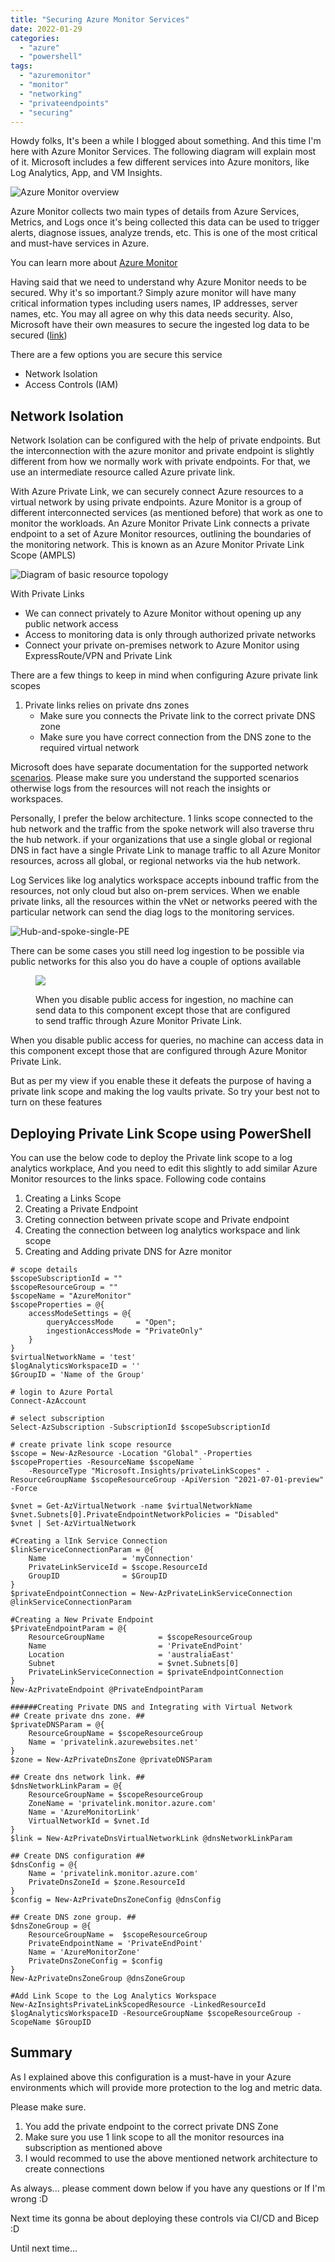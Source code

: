 ```yaml
---
title: "Securing Azure Monitor Services"
date: 2022-01-29
categories: 
  - "azure"
  - "powershell"
tags: 
  - "azuremonitor"
  - "monitor"
  - "networking"
  - "privateendpoints"
  - "securing"
---
```


Howdy folks, It's been a while I blogged about something. And this time I'm here with Azure Monitor Services. The following diagram will explain most of it. Microsoft includes a few different services into Azure monitors, like Log Analytics, App, and VM Insights.

![Azure Monitor overview](images/overview.png)

Azure Monitor collects two main types of details from Azure Services, Metrics, and Logs once it's being collected this data can be used to trigger alerts, diagnose issues, analyze trends, etc. This is one of the most critical and must-have services in Azure.

You can learn more about [Azure Monitor](https://docs.microsoft.com/en-us/azure/azure-monitor/overview)

Having said that we need to understand why Azure Monitor needs to be secured. Why it's so important.? Simply azure monitor will have many critical information types including users names, IP addresses, server names, etc. You may all agree on why this data needs security. Also, Microsoft have their own measures to secure the ingested log data to be secured ([link](https://docs.microsoft.com/en-us/azure/azure-monitor/logs/data-security))

There are a few options you are secure this service

- Network Isolation
- Access Controls (IAM)

## Network Isolation

Network Isolation can be configured with the help of private endpoints. But the interconnection with the azure monitor and private endpoint is slightly different from how we normally work with private endpoints. For that, we use an intermediate resource called Azure private link.

  
With Azure Private Link, we can securely connect Azure resources to a virtual network by using private endpoints. Azure Monitor is a group of different interconnected services (as mentioned before) that work as one to monitor the workloads. An Azure Monitor Private Link connects a private endpoint to a set of Azure Monitor resources, outlining the boundaries of the monitoring network. This is known as an Azure Monitor Private Link Scope (AMPLS)

![Diagram of basic resource topology](images/private-link-basic-topology.png)

With Private Links

- We can connect privately to Azure Monitor without opening up any public network access
- Access to monitoring data is only through authorized private networks
- Connect your private on-premises network to Azure Monitor using ExpressRoute/VPN and Private Link

There are a few things to keep in mind when configuring Azure private link scopes

1. Private links relies on private dns zones
    - Make sure you connects the Private link to the correct private DNS zone
    - Make sure you have correct connection from the DNS zone to the required virtual network

Microsoft does have separate documentation for the supported network [scenarios](https://docs.microsoft.com/en-gb/azure/azure-monitor/logs/private-link-design). Please make sure you understand the supported scenarios otherwise logs from the resources will not reach the insights or workspaces.

Personally, I prefer the below architecture. 1 links scope connected to the hub network and the traffic from the spoke network will also traverse thru the hub network. if your organizations that use a single global or regional DNS in fact have a single Private Link to manage traffic to all Azure Monitor resources, across all global, or regional networks via the hub network.

Log Services like log analytics workspace accepts inbound traffic from the resources, not only cloud but also on-prem services. When we enable private links, all the resources within the vNet or networks peered with the particular network can send the diag logs to the monitoring services.

![Hub-and-spoke-single-PE](images/hub-and-spoke-with-single-private-endpoint-with-data-collection-endpoint.png)

There can be some cases you still need log ingestion to be possible via public networks for this also you do have a couple of options available

<figure>

[![](images/image.png)](https://hungryboysl.wordpress.com/wp-content/uploads/2022/01/image.png)

<figcaption>

When you disable public access for ingestion, no machine can send data to this component except those that are configured to send traffic through Azure Monitor Private Link.

</figcaption>

</figure>

When you disable public access for queries, no machine can access data in this component except those that are configured through Azure Monitor Private Link.

But as per my view if you enable these it defeats the purpose of having a private link scope and making the log vaults private. So try your best not to turn on these features

## Deploying Private Link Scope using PowerShell

You can use the below code to deploy the Private link scope to a log analytics workplace, And you need to edit this slightly to add similar Azure Monitor resources to the links space. Following code contains

1. Creating a Links Scope
2. Creating a Private Endpoint
3. Creting connection between private scope and Private endpoint
4. Creating the connection between log analytics workspace and link scope
5. Creating and Adding private DNS for Azre monitor

```
# scope details
$scopeSubscriptionId = ""
$scopeResourceGroup = ""
$scopeName = "AzureMonitor"
$scopeProperties = @{
    accessModeSettings = @{
        queryAccessMode     = "Open"; 
        ingestionAccessMode = "PrivateOnly"
    } 
}
$virtualNetworkName = 'test'
$logAnalyticsWorkspaceID = ''
$GroupID = 'Name of the Group'

# login to Azure Portal
Connect-AzAccount

# select subscription
Select-AzSubscription -SubscriptionId $scopeSubscriptionId

# create private link scope resource
$scope = New-AzResource -Location "Global" -Properties $scopeProperties -ResourceName $scopeName `
    -ResourceType "Microsoft.Insights/privateLinkScopes" -ResourceGroupName $scopeResourceGroup -ApiVersion "2021-07-01-preview" -Force

$vnet = Get-AzVirtualNetwork -name $virtualNetworkName
$vnet.Subnets[0].PrivateEndpointNetworkPolicies = "Disabled"
$vnet | Set-AzVirtualNetwork

#Creating a lInk Service Connection
$linkServiceConnectionParam = @{
    Name                 = 'myConnection'
    PrivateLinkServiceId = $scope.ResourceId
    GroupID              = $GroupID
}
$privateEndpointConnection = New-AzPrivateLinkServiceConnection @linkServiceConnectionParam

#Creating a New Private Endpoint
$PrivateEndpointParam = @{
    ResourceGroupName            = $scopeResourceGroup
    Name                         = 'PrivateEndPoint'
    Location                     = 'australiaEast'
    Subnet                       = $vnet.Subnets[0]
    PrivateLinkServiceConnection = $privateEndpointConnection
}
New-AzPrivateEndpoint @PrivateEndpointParam

######Creating Private DNS and Integrating with Virtual Network
## Create private dns zone. ##
$privateDNSParam = @{
    ResourceGroupName = $scopeResourceGroup
    Name = 'privatelink.azurewebsites.net'
}
$zone = New-AzPrivateDnsZone @privateDNSParam

## Create dns network link. ##
$dnsNetworkLinkParam = @{
    ResourceGroupName = $scopeResourceGroup
    ZoneName = 'privatelink.monitor.azure.com'
    Name = 'AzureMonitorLink'
    VirtualNetworkId = $vnet.Id
}
$link = New-AzPrivateDnsVirtualNetworkLink @dnsNetworkLinkParam

## Create DNS configuration ##
$dnsConfig = @{
    Name = 'privatelink.monitor.azure.com'
    PrivateDnsZoneId = $zone.ResourceId
}
$config = New-AzPrivateDnsZoneConfig @dnsConfig

## Create DNS zone group. ##
$dnsZoneGroup = @{
    ResourceGroupName =  $scopeResourceGroup
    PrivateEndpointName = 'PrivateEndPoint'
    Name = 'AzureMonitorZone'
    PrivateDnsZoneConfig = $config
}
New-AzPrivateDnsZoneGroup @dnsZoneGroup

#Add Link Scope to the Log Analytics Workspace
New-AzInsightsPrivateLinkScopedResource -LinkedResourceId $logAnalyticsWorkspaceID -ResourceGroupName $scopeResourceGroup -ScopeName $GroupID 
```

## **Summary**

As I explained above this configuration is a must-have in your Azure environments which will provide more protection to the log and metric data.

Please make sure.

1. You add the private endpoint to the correct private DNS Zone
2. Make sure you use 1 link scope to all the monitor resources ina subscription as mentioned above
3. I would recommed to use the above mentioned network architecture to create connections

As always... please comment down below if you have any questions or If I'm wrong :D

Next time its gonna be about deploying these controls via CI/CD and Bicep :D

Until next time...
